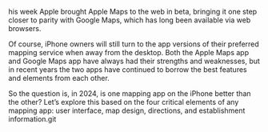 his week Apple brought Apple Maps to the web in beta, bringing it one step closer to parity with Google Maps, which has long been available via web browsers.

Of course, iPhone owners will still turn to the app versions of their preferred mapping service when away from the desktop. Both the Apple Maps app and Google Maps app have always had their strengths and weaknesses, but in recent years the two apps have continued to borrow the best features and elements from each other.

So the question is, in 2024, is one mapping app on the iPhone better than the other? Let’s explore this based on the four critical elements of any mapping app: user interface, map design, directions, and establishment information.git 
